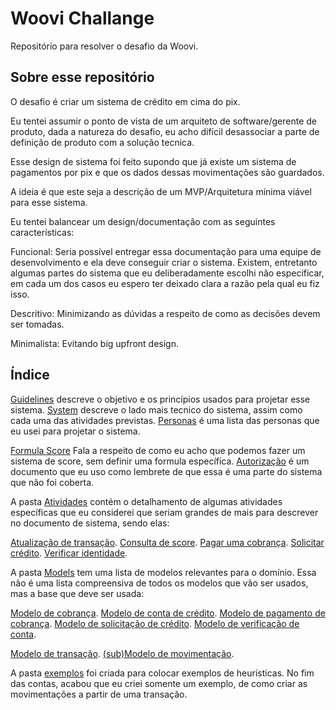 # Woovi Challange

Repositório para resolver o desafio da Woovi.



## Sobre esse repositório

O desafio é criar um sistema de crédito em cima do pix.

Eu tentei assumir o ponto de vista de um arquiteto de software/gerente de produto, dada a natureza do desafio, eu acho difícil desassociar a parte de definição de produto com a solução tecnica.

Esse design de sistema foi feito supondo que já existe um sistema de pagamentos por pix e que os dados dessas movimentações são guardados.

A ideia é que este seja a descrição de um MVP/Arquitetura mínima viável para esse sistema.

Eu tentei balancear um design/documentação com as seguintes características:

Funcional: Seria possível entregar essa documentação para uma equipe de desenvolvimento e ela deve conseguir criar o sistema. Existem, entretanto algumas partes do sistema que eu deliberadamente escolhi não especificar, em cada um dos casos eu espero ter deixado clara a razão pela qual eu fiz isso.

Descritivo: Minimizando as dúvidas a respeito de como as decisões devem ser tomadas.

Minimalista: Evitando big upfront design.



## Índice

<a href="./guidelines.md">Guidelines</a> descreve o objetivo e os princípios usados para projetar esse sistema.
<a href="./system.md">System</a> descreve o lado mais tecnico do sistema, assim como cada uma das atividades previstas.
<a href="./personas.md">Personas</a> é uma lista das personas que eu usei para projetar o sistema.


<a href="./formula_score.md">Formula Score</a> Fala a respeito de como eu acho que podemos fazer um sistema de score, sem definir uma formula específica.
<a href="./autorizacao.md">Autorização</a> é um documento que eu uso como lembrete de que essa é uma parte do sistema que não foi coberta.

A pasta <a href="./atividades">Atividades</a> contém o detalhamento de algumas atividades específicas que eu considerei que seriam grandes de mais para descrever no documento de sistema, sendo elas:

<a href="./atividades/atualizacao_transacao.md">Atualização de transação</a>.
<a href="./atividades/consulta_score.md">Consulta de score</a>.
<a href="./atividades/pagamento_cobranca.md">Pagar uma cobrança</a>.
<a href="./atividades/solicitacao_credito.md">Solicitar crédito</a>.
<a href="./atividades/verificacao_identidade.md">Verificar identidade</a>.

A pasta <a href="./models"> Models</a> tem uma lista de modelos relevantes para o domínio. Essa não é uma lista compreensiva de todos os modelos que vão ser usados, mas a base que deve ser usada:

<a href="./models/cobranca.md">Modelo de cobrança</a>.
<a href="./models/conta_credito.md">Modelo de conta de crédito</a>.
<a href="./models/pagamento_cobranca.md">Modelo de pagamento de cobrança</a>.
<a href="./models/solicitacao_credito.md">Modelo de solicitação de crédito</a>.
<a href="./models/verificacao.md">Modelo de verificação de conta</a>.

<a href="./models/transacao.md">Modelo de transação</a>.
<a href="./models/movimentacao.md">(sub)Modelo de movimentação</a>.

A pasta <a href="./exemplos">exemplos</a> foi criada para colocar exemplos de heurísticas. No fim das contas, acabou que eu criei somente um exemplo, de como criar as movimentações a partir de uma transação.


